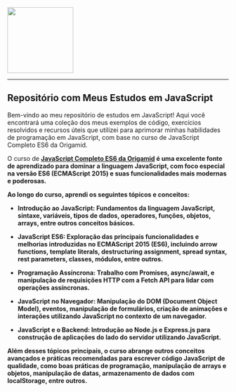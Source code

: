 

  <img src="https://cdn.jsdelivr.net/gh/devicons/devicon/icons/javascript/javascript-original.svg" width="150" />
  
  <hr>
  
  <h2>Repositório com Meus Estudos em JavaScript</h2>
  
  Bem-vindo ao meu repositório de estudos em JavaScript! Aqui você encontrará uma coleção dos meus exemplos de código, exercícios resolvidos e recursos úteis que utilizei para aprimorar minhas habilidades de programação em JavaScript, com base no curso de JavaScript Completo ES6 da Origamid.

O curso de <strong><a href="https://www.origamid.com/curso/javascript-completo-es6/">JavaScript Completo ES6 da Origamid</a><strong /> é uma excelente fonte de aprendizado para dominar a linguagem JavaScript, com foco especial na versão ES6 (ECMAScript 2015) e suas funcionalidades mais modernas e poderosas.

Ao longo do curso, aprendi os seguintes tópicos e conceitos:

- Introdução ao JavaScript: Fundamentos da linguagem JavaScript, sintaxe, variáveis, tipos de dados, operadores, funções, objetos, arrays, entre outros conceitos básicos.

- JavaScript ES6: Exploração das principais funcionalidades e melhorias introduzidas no ECMAScript 2015 (ES6), incluindo arrow functions, template literals, destructuring assignment, spread syntax, rest parameters, classes, módulos, entre outros.

- Programação Assíncrona: Trabalho com Promises, async/await, e manipulação de requisições HTTP com a Fetch API para lidar com operações assíncronas.

- JavaScript no Navegador: Manipulação do DOM (Document Object Model), eventos, manipulação de formulários, criação de animações e interações utilizando JavaScript no contexto de um navegador.

- JavaScript e o Backend: Introdução ao Node.js e Express.js para construção de aplicações do lado do servidor utilizando JavaScript.

Além desses tópicos principais, o curso abrange outros conceitos avançados e práticas recomendadas para escrever código JavaScript de qualidade, como boas práticas de programação, manipulação de arrays e objetos, manipulação de datas, armazenamento de dados com localStorage, entre outros.
